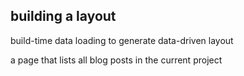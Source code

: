 ## building a layout

build-time data loading to generate data-driven layout


a page that lists all blog posts in the current project